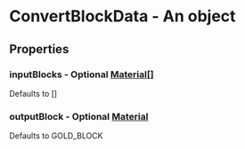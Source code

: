 

# ConvertBlockData - An object



## Properties



### inputBlocks - Optional [Material[]](Material[])



Defaults to []



### outputBlock - Optional [Material](Material)



Defaults to GOLD_BLOCK

